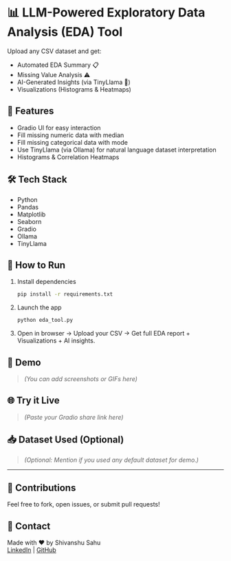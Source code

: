 # 📊 LLM-Powered Exploratory Data Analysis (EDA) Tool

Upload any CSV dataset and get:
- Automated EDA Summary 📋
- Missing Value Analysis ⚠️
- AI-Generated Insights (via TinyLlama 🧠)
- Visualizations (Histograms & Heatmaps)

## 🚀 Features
- Gradio UI for easy interaction
- Fill missing numeric data with median
- Fill missing categorical data with mode
- Use TinyLlama (via Ollama) for natural language dataset interpretation
- Histograms & Correlation Heatmaps

## 🛠 Tech Stack
- Python
- Pandas
- Matplotlib
- Seaborn
- Gradio
- Ollama
- TinyLlama

## 🔧 How to Run
1. Install dependencies  
   ```bash
   pip install -r requirements.txt
   ```

2. Launch the app  
   ```bash
   python eda_tool.py
   ```

3. Open in browser → Upload your CSV → Get full EDA report + Visualizations + AI insights.

## 📸 Demo
> *(You can add screenshots or GIFs here)*

## 🌐 Try it Live
> *(Paste your Gradio share link here)*

## 📥 Dataset Used (Optional)
> *(Optional: Mention if you used any default dataset for demo.)*

---

## 🤝 Contributions
Feel free to fork, open issues, or submit pull requests!

## 📩 Contact
Made with ❤️ by Shivanshu Sahu  
[LinkedIn](https://www.linkedin.com/) | [GitHub](https://github.com/yourusername)
